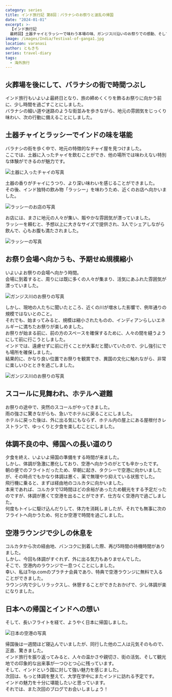 ```yaml
---
category: series
title: インド旅行記 第8回：バラナシのお祭りと波乱の帰国
date: "2024-01-01"
excerpt: >-
  【インド旅行記
  最終回】土器チャイとラッシーで味わう本場の味、ガンジス川沿いのお祭りでの感動、そして予期せぬ体調不良での長い帰国の道のり。苦楽を共にしたインド旅行、その最後の思い出と次回への期待を込めて。
image: /images/India/festival-of-ganga1.jpg
location: varanasi
author: ともきち
series: travel-diary
tags:
  - 海外旅行
---
```


## 火葬場を後にして、バラナシの街で時間つぶし

インド旅行もいよいよ最終日となり、旅の締めくくりを飾るお祭りに向かう前に、少し時間を過ごすことにしました。  
バラナシの細い道や迷路のような街並みを歩きながら、地元の雰囲気をじっくり味わい、次の行動に備えることにしました。

## 土器チャイとラッシーでインドの味を堪能

バラナシの街を歩く中で、地元の特徴的なチャイ屋を見つけました。  
ここでは、土器に入ったチャイを飲むことができ、他の場所では味わえない特別な体験ができるのが魅力です。

![土器に入ったチャイの写真](/images/India/earthenware-chai.jpg)

土器の香りがチャイにうつり、より深い味わいを感じることができました。  
その後、インド独特の飲み物「ラッシー」を味わうため、近くのお店へ向かいました。

![ラッシーのお店の写真](/images/India/lassi-shop.jpg)

お店には、まさに地元の人々が集い、賑やかな雰囲気が漂っていました。  
ラッシーを頼むと、予想以上に大きなサイズで提供され、3人でシェアしながら飲んで、心もお腹も満たされました。

![ラッシーの写真](/images/India/lassi.jpg)

## お祭り会場へ向かうも、予期せぬ規模縮小

いよいよお祭りの会場へ向かう時間。  
会場に到着すると、周りには既に多くの人々が集まり、活気にあふれた雰囲気が漂っていました。

![ガンジス川のお祭りの写真](/images/India/festival-of-ganga1.jpg)

しかし、現地の人たちに聞いたところ、近くの川が増水した影響で、例年通りの規模ではないとのこと。  
それでも、始まってみると、規模は縮小されたものの、インディアンらしいエネルギーに満ちたお祭りが楽しめました。  
お祭りが始まる前に、前の方のスペースを確保するために、人々の間を縫うようにして前に行こうとしました。  
インドでは、遠慮せずに前に行くことが大事だと聞いていたので、少し強引にでも場所を確保しました。  
結果的に、かなり良い位置でお祭りを観賞でき、異国の文化に触れながら、非常に楽しいひとときを過ごしました。

![ガンジス川のお祭りの写真](/images/India/festival-of-ganga2.jpg)

## スコールに見舞われ、ホテルへ避難

お祭りの途中で、突然のスコールがやってきました。  
雨の強さに驚きながらも、急いでホテルに戻ることにしました。  
ホテルに戻った後は、外に出る気にもならず、ホテル内の屋上にある屋根付きレストランで、ゆっくりと夕食を楽しむことにしました。

## 体調不良の中、帰国への長い道のり

夕食を終え、いよいよ帰国の準備をする時間が来ました。  
しかし、体調が急激に悪化しており、空港へ向かうのがとても辛かったです。  
朝の便でのフライトだったため、早朝に起き、タクシーで空港に向かいましたが、その時点でもかなり体調は悪く、薬で無理やり抑えている状態でした。  
飛行機に乗ると、まずは経由地のコルカタに向かいました。  
本来であれば、コルカタで12時間ほどの余裕があったため観光をする予定だったのですが、体調が悪くて空港を出ることができず、仕方なく空港内で過ごしました。  
何度もトイレに駆け込んだりして、体力を消耗しましたが、それでも無事に次のフライトへ向かうため、何とか空港で時間を過ごしました。

## 空港ラウンジで少しの休息を

コルカタから次の経由地、バンコクに到着した際、再び5時間の待機時間がありました。  
しかし、今回も体調がすぐれず、外に出る気力もありませんでした。  
そこで、空港内のラウンジで一息つくことにしました。  
幸い、私はTrip.comのプラチナ会員であり、特典で空港ラウンジに無料で入ることができました。  
ラウンジ内で少しリラックスし、休憩することができたおかげで、少し体調が楽になりました。

## 日本への帰国とインドへの想い

そして、長いフライトを経て、ようやく日本に帰国しました。

![日本の空港の写真](/images/India/japan-airport.jpg)

帰国後は一週間ほど寝込んでいましたが、同行した他の二人は元気そのもので、正直、驚きました。  
インド旅行を振り返ってみると、人々の温かさや親切さ、街の活気、そして観光地での印象的な出来事が一つひとつ心に残っています。  
そして、インドという国に対して強い魅力を感じました。  
次回は、もっと体調を整えて、大学在学中にまたインドに訪れる予定です。  
インドの魅力を十分に堪能したいと思っています。  
それでは、また次回のブログでお会いしましょう！
